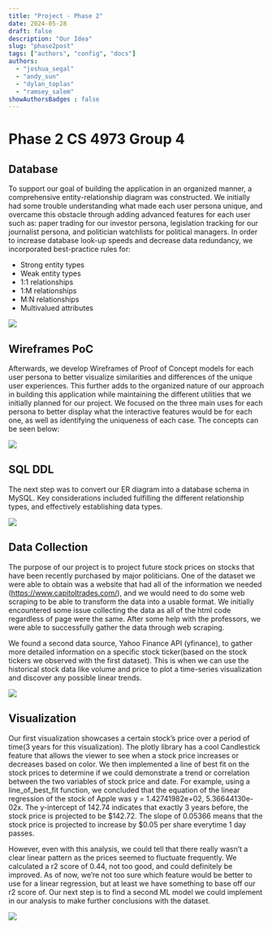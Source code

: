 ```yaml
---
title: "Project - Phase 2"
date: 2024-05-28
draft: false
description: "Our Idea"
slug: "phase2post"
tags: ["authors", "config", "docs"]
authors:
  - "joshua_segal"
  - "andy_sun"
  - "dylan_toplas"
  - "ramsey_salem"
showAuthorsBadges : false
---
```


# Phase 2 CS 4973 Group 4

## Database 

To support our goal of building the application in an organized manner, a comprehensive entity-relationship diagram was constructed. We initially had some trouble understanding what made each user persona unique, and overcame this obstacle through adding advanced features for each user such as: paper trading for our investor persona, legislation tracking for our journalist persona, and politician watchlists for political managers. In order to increase database look-up speeds and decrease data redundancy, we incorporated best-practice rules for:
- Strong entity types
- Weak entity types
- 1:1 relationships
- 1:M relationships
- M:N relationships
- Multivalued attributes


<img src="https://i.imgur.com/bpkJ9rb.png">
<class="center"/>

## Wireframes PoC

Afterwards, we develop Wireframes of Proof of Concept models for each user persona to better visualize similarities and differences of the unique user experiences. This further adds to the organized nature of our approach in building this application while maintaining the different utilities that we initially planned for our project. We focused on the three main uses for each persona to better display what the interactive features would be for each one, as well as identifying the uniqueness of each case. The concepts can be seen below:

<img src="https://i.imgur.com/pQtS9nP.png"> 
<class="center"/>

## SQL DDL

The next step was to convert our ER diagram into a database schema in MySQL. Key considerations included fulfilling the different relationship types, and effectively establishing data types.

<img src="https://i.imgur.com/83xUkcC.png">
<class="center"/>

## Data Collection 

The purpose of our project is to project future stock prices on stocks that have been recently purchased by major politicians. One of the dataset we were able to obtain was a website that had all of the information we needed (https://www.capitoltrades.com/), and we would need to do some web scraping to be able to transform the data into a usable format. We initially encountered some issue collecting the data as all of the html code regardless of page were the same. After some help with the professors, we were able to successfully gather the data through web scraping.

We found a second data source, Yahoo Finance API (yfinance), to gather more detailed information on a specific stock ticker(based on the stock tickers we observed with the first dataset). This is when we can use the historical stock data like volume and price to plot a time-series visualization and discover any possible linear trends. 

<img src="https://i.imgur.com/e5JsUks.png">
<class="center"/>

## Visualization 

Our first visualization showcases a certain stock’s price over a period of time(3 years for this visualization). The plotly library has a cool Candlestick feature that allows the viewer to see when a stock price increases or decreases based on color. We then implemented a line of best fit on the stock prices to determine if we could demonstrate a trend or correlation between the two variables of stock price and date. For example, using a line_of_best_fit function, we concluded that the equation of the linear regression of the stock of Apple was y = 1.42741982e+02, 5.36644130e-02x. The y-intercept of 142.74 indicates that exactly 3 years before, the stock price is projected to be $142.72. The slope of 0.05366 means that the stock price is projected to increase by $0.05 per share everytime 1 day passes.

However, even with this analysis, we could tell that there really wasn’t a clear linear pattern as the prices seemed to fluctuate frequently. We calculated a r2 score of 0.44, not too good, and could definitely be improved. As of now, we’re not too sure which feature would be better to use for a linear regression, but at least we have something to base off our r2 score of. Our next step is to find a second ML model we could implement in our analysis to make further conclusions with the dataset.

<img src="https://i.imgur.com/tuzp6Af.png">
<class="center"/>